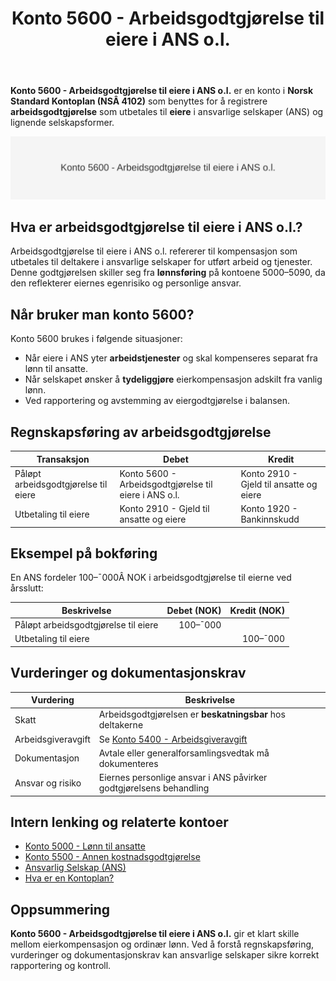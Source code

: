 ﻿---
title: "Konto 5600 - Arbeidsgodtgjørelse til eiere i ANS o.l."
seoTitle: "5600-arbeidsgodtgjorelse-til-eiere-i-ans"
description: '**Konto 5600 - Arbeidsgodtgjørelse til eiere i ANS o.l.** er en konto i **Norsk Standard Kontoplan (NSÂ 4102)** som benyttes for å registrere **arbeidsgodtgjÃ...'
---

**Konto 5600 - Arbeidsgodtgjørelse til eiere i ANS o.l.** er en konto i **Norsk Standard Kontoplan (NSÂ 4102)** som benyttes for å registrere **arbeidsgodtgjørelse** som utbetales til **eiere** i ansvarlige selskaper (ANS) og lignende selskapsformer.

![Konto 5600 - Arbeidsgodtgjørelse til eiere i ANS o.l.](5600-arbeidsgodtgjorelse-til-eiere-i-ans-image.svg)

## Hva er arbeidsgodtgjørelse til eiere i ANS o.l.?

Arbeidsgodtgjørelse til eiere i ANS o.l. refererer til kompensasjon som utbetales til deltakere i ansvarlige selskaper for utført arbeid og tjenester. Denne godtgjørelsen skiller seg fra **lønnsføring** på kontoene 5000–5090, da den reflekterer eiernes egenrisiko og personlige ansvar.

## Når bruker man konto 5600?

Konto 5600 brukes i følgende situasjoner:

* Når eiere i ANS yter **arbeidstjenester** og skal kompenseres separat fra lønn til ansatte.
* Når selskapet ønsker å **tydeliggjøre** eierkompensasjon adskilt fra vanlig lønn.
* Ved rapportering og avstemming av eiergodtgjørelse i balansen.

## Regnskapsføring av arbeidsgodtgjørelse

| Transaksjon                              | Debet                                                       | Kredit                           |
|------------------------------------------|-------------------------------------------------------------|---------------------------------|
| Påløpt arbeidsgodtgjørelse til eiere     | Konto 5600 - Arbeidsgodtgjørelse til eiere i ANS o.l.       | Konto 2910 - Gjeld til ansatte og eiere |
| Utbetaling til eiere                     | Konto 2910 - Gjeld til ansatte og eiere                     | Konto 1920 - Bankinnskudd       |

## Eksempel på bokføring

En ANS fordeler 100–¯000Â NOK i arbeidsgodtgjørelse til eierne ved årsslutt:

| Beskrivelse                          | Debet (NOK) | Kredit (NOK) |
|--------------------------------------|-----------:|-------------:|
| Påløpt arbeidsgodtgjørelse til eiere |     100–¯000 |              |
| Utbetaling til eiere                 |            |     100–¯000 |

## Vurderinger og dokumentasjonskrav

| Vurdering           | Beskrivelse                                                                                  |
|---------------------|----------------------------------------------------------------------------------------------|
| Skatt               | Arbeidsgodtgjørelsen er **beskatningsbar** hos deltakerne                                    |
| Arbeidsgiveravgift  | Se [Konto 5400 - Arbeidsgiveravgift](/blogs/kontoplan/5400-arbeidsgiveravgift "Konto 5400 - Arbeidsgiveravgift")           |
| Dokumentasjon       | Avtale eller generalforsamlingsvedtak må dokumenteres                                       |
| Ansvar og risiko    | Eiernes personlige ansvar i ANS påvirker godtgjørelsens behandling                            |

## Intern lenking og relaterte kontoer

* [Konto 5000 - Lønn til ansatte](/blogs/kontoplan/5000-lonn-til-ansatte "Konto 5000 - Lønn til ansatte")
* [Konto 5500 - Annen kostnadsgodtgjørelse](/blogs/kontoplan/5500-annen-kostnadsgodtgjorelse "Konto 5500 - Annen kostnadsgodtgjørelse")
* [Ansvarlig Selskap (ANS)](/blogs/regnskap/ansvarlig-selskap "Ansvarlig Selskap (ANS): Komplett Guide til Norsk Regnskap og Ansvarsstruktur")
* [Hva er en Kontoplan?](/blogs/regnskap/hva-er-kontoplan "Hva er en Kontoplan? Komplett Guide til Kontoplaner i Norsk Regnskap")

## Oppsummering

**Konto 5600 - Arbeidsgodtgjørelse til eiere i ANS o.l.** gir et klart skille mellom eierkompensasjon og ordinær lønn. Ved å forstå regnskapsføring, vurderinger og dokumentasjonskrav kan ansvarlige selskaper sikre korrekt rapportering og kontroll.






